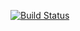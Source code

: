 [![Build Status](https://travis-ci.org/gkriggkrig/cpp-ci.svg?branch=master)](https://travis-ci.org/gkriggkrig/cpp-ci)
